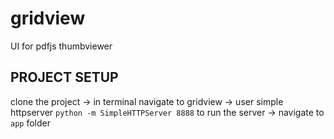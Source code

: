 # gridview
UI for pdfjs thumbviewer

## PROJECT SETUP
clone the project -> in terminal navigate to gridview -> user simple httpserver `python -m SimpleHTTPServer 8888` to run the server -> navigate to `app` folder
